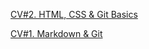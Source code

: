 
[CV#2. HTML, CSS & Git Basics](https://ameliyalee.github.io/rsschool-cv/)

[CV#1. Markdown & Git](https://ameliyalee.github.io/rsschool-cv/cv)
